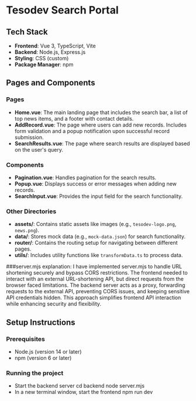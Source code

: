 # Tesodev Search Portal


## Tech Stack

- **Frontend**: Vue 3, TypeScript, Vite
- **Backend**: Node.js, Express.js
- **Styling**: CSS (custom)
- **Package Manager**: npm

## Pages and Components

### Pages
- **Home.vue**: The main landing page that includes the search bar, a list of top news items, and a footer with contact details.
- **AddRecord.vue**: The page where users can add new records. Includes form validation and a popup notification upon successful record submission.
- **SearchResults.vue**: The page where search results are displayed based on the user's query.

### Components
- **Pagination.vue**: Handles pagination for the search results.
- **Popup.vue**: Displays success or error messages when adding new records.
- **SearchInput.vue**: Provides the input field for the search functionality.
  
### Other Directories
- **assets/**: Contains static assets like images (e.g., `tesodev-logo.png`, `news.png`).
- **data/**: Stores mock data (e.g., `mock-data.json`) for search functionality.
- **router/**: Contains the routing setup for navigating between different pages.
- **utils/**: Includes utility functions like `transformData.ts` to process data.

###server.mjs explanation:
I have implemented server.mjs to handle URL shortening securely and bypass CORS restrictions. The frontend needed to interact with an external URL-shortening API, but direct requests from the browser faced limitations. The backend server acts as a proxy, forwarding requests to the external API, preventing CORS issues, and keeping sensitive API credentials hidden. This approach simplifies frontend API interaction while enhancing security and flexibility.


## Setup Instructions

### Prerequisites

- Node.js (version 14 or later)
- npm (version 6 or later)

### Running the project  
- Start the backend server
  cd backend
  node server.mjs
- In a new terminal window, start the frontend
  npm run dev
